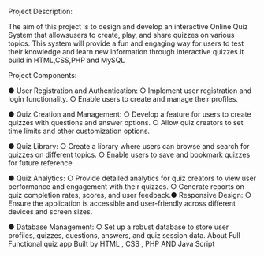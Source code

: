 Project Description:

The aim of this project is to design and develop an interactive Online Quiz System that allowsusers to create, play, and share quizzes on various topics. This system will provide a fun and engaging way for users to test their knowledge and learn new information through interactive quizzes.it build in HTML,CSS,PHP and MySQL

Project Components:

● User Registration and Authentication:
  ○ Implement user registration and login functionality.
  ○ Enable users to create and manage their profiles.
  
● Quiz Creation and Management:
  ○ Develop a feature for users to create quizzes with questions and answer options.
  ○ Allow quiz creators to set time limits and other customization options.
  
● Quiz Library:
  ○ Create a library where users can browse and search for quizzes on different topics.
  ○ Enable users to save and bookmark quizzes for future reference.
  
● Quiz Analytics:
  ○ Provide detailed analytics for quiz creators to view user performance and engagement with their quizzes.
  ○ Generate reports on quiz completion rates, scores, and user feedback.● Responsive Design:
  ○ Ensure the application is accessible and user-friendly across different devices and screen sizes.
  
● Database Management:
  ○ Set up a robust database to store user profiles, quizzes, questions, answers, and quiz session data. About Full Functional quiz app Built by HTML , CSS , PHP AND Java Script

